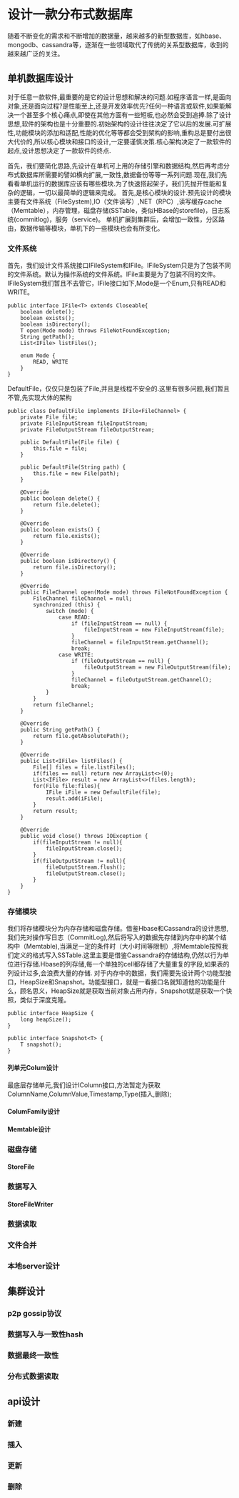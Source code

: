 # 设计一款分布式数据库 #
随着不断变化的需求和不断增加的数据量，越来越多的新型数据库，如hbase、mongodb、cassandra等，逐渐在一些领域取代了传统的关系型数据库，收到的越来越广泛的关注。
## 单机数据库设计 ##
对于任意一款软件,最重要的是它的设计思想和解决的问题.如程序语言一样,是面向对象,还是面向过程?是性能至上,还是开发效率优先?任何一种语言或软件,如果能解决一个甚至多个核心痛点,即使在其他方面有一些短板,也必然会受到追捧.除了设计思想,软件的架构也是十分重要的.初始架构的设计往往决定了它以后的发展.可扩展性,功能模块的添加和适配,性能的优化等等都会受到架构的影响,重构总是要付出很大代价的,所以核心模块和接口的设计,一定要谨慎决策.核心架构决定了一款软件的起点,设计思想决定了一款软件的终点.

首先，我们要简化思路,先设计在单机可上用的存储引擎和数据结构,然后再考虑分布式数据库所需要的譬如横向扩展,一致性,数据备份等等一系列问题.现在,我们先看看单机运行的数据库应该有哪些模块.为了快速搭起架子，我们先抛开性能和复杂的逻辑，一切以最简单的逻辑来完成。
首先,是核心模块的设计.预先设计的模块主要有文件系统（FileSystem),IO（文件读写）,NET（RPC）,读写缓存cache（Memtable），内存管理，磁盘存储(SSTable，类似HBase的storefile)，日志系统(commitlog)，服务（service)。
单机扩展到集群后，会增加一致性，分区路由，数据传输等模块，单机下的一些模块也会有所变化。

### 文件系统 ###
首先，我们设计文件系统接口IFileSystem和IFile。IFileSystem只是为了包装不同的文件系统。默认为操作系统的文件系统。IFile主要是为了包装不同的文件。
IFileSystem我们暂且不去管它，IFile接口如下,Mode是一个Enum,只有READ和WRITE。
```
public interface IFile<T> extends Closeable{
    boolean delete();
    boolean exists();
    boolean isDirectory();
    T open(Mode mode) throws FileNotFoundException;
    String getPath();
    List<IFile> listFiles();

    enum Mode {
        READ, WRITE
    }
}
```
DefaultFile，仅仅只是包装了File,并且是线程不安全的.这里有很多问题,我们暂且不管,先实现大体的架构
```
public class DefaultFile implements IFile<FileChannel> {
    private File file;
    private FileInputStream fileInputStream;
    private FileOutputStream fileOutputStream;

    public DefaultFile(File file) {
        this.file = file;
    }

    public DefaultFile(String path) {
        this.file = new File(path);
    }

    @Override
    public boolean delete() {
        return file.delete();
    }

    @Override
    public boolean exists() {
        return file.exists();
    }

    @Override
    public boolean isDirectory() {
        return file.isDirectory();
    }

    @Override
    public FileChannel open(Mode mode) throws FileNotFoundException {
        FileChannel fileChannel = null;
        synchronized (this) {
            switch (mode) {
                case READ:
                    if (fileInputStream == null) {
                        fileInputStream = new FileInputStream(file);
                    }
                    fileChannel = fileInputStream.getChannel();
                    break;
                case WRITE:
                    if (fileOutputStream == null) {
                        fileOutputStream = new FileOutputStream(file);
                    }
                    fileChannel = fileOutputStream.getChannel();
                    break;
            }
        }
        return fileChannel;
    }

    @Override
    public String getPath() {
        return file.getAbsolutePath();
    }

    @Override
    public List<IFile> listFiles() {
        File[] files = file.listFiles();
        if(files == null) return new ArrayList<>(0);
        List<IFile> result = new ArrayList<>(files.length);
        for(File file:files){
            IFile iFile = new DefaultFile(file);
            result.add(iFile);
        }
        return result;
    }

    @Override
    public void close() throws IOException {
        if(fileInputStream != null){
            fileInputStream.close();
        }
        if(fileOutputStream != null){
            fileOutputStream.flush();
            fileOutputStream.close();
        }
    }
}

```


### 存储模块 ###
我们将存储模块分为内存存储和磁盘存储。借鉴Hbase和Cassandra的设计思想,我们先对操作写日志（CommitLog),然后将写入的数据先存储到内存中的某个结构中（Memtable),当满足一定的条件时（大小时间等限制）,将Memtable按照我们定义的格式写入SSTable.这里主要是借鉴Cassandra的存储结构,仍然以行为单位进行存储.Hbase的列存储,每一个单独的cell都存储了大量重复的字段,如果表的列设计过多,会浪费大量的存储.
对于内存中的数据，我们需要先设计两个功能型接口，HeapSize和Snapshot。功能型接口，就是一看接口名就知道他的功能是什么，顾名思义，HeapSize就是获取当前对象占用内存，Snapshot就是获取一个快照，类似于深度克隆。
```
public interface HeapSize {
    long heapSize();
}

public interface Snapshot<T> {
    T snapshot();
}
```
#### 列单元Colum设计 ####
最底层存储单元,我们设计IColumn接口,方法暂定为获取ColumnName,ColumnValue,Timestamp,Type(插入,删除);
#### ColumFamily设计 ####
#### Memtable设计 ####
### 磁盘存储 ###
#### StoreFile ####
### 数据写入 ###
#### StoreFileWriter ####
### 数据读取 ###
### 文件合并 ###
### 本地server设计 ###
## 集群设计 ##
### p2p gossip协议 ###
### 数据写入与一致性hash ###
### 数据最终一致性 ###
### 分布式数据读取 ###
## api设计 ##
### 新建 ###
### 插入 ###
### 更新 ###
### 删除 ###

